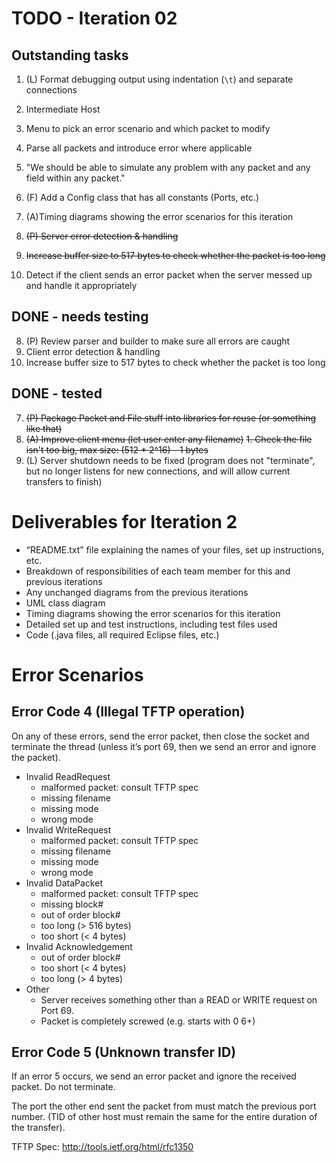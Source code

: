 # TODO - Iteration 02

## Outstanding tasks

1. (L) Format debugging output using indentation (`\t`) and separate connections

4. Intermediate Host
  1. Menu to pick an error scenario and which packet to modify
  2. Parse all packets and introduce error where applicable
  3. "We should be able to simulate any problem with any packet and any field within any packet."

9. (F) Add a Config class that has all constants (Ports, etc.)
10. (A)Timing diagrams showing the error scenarios for this iteration
11. ~~(P) Server error detection & handling~~ 
  1. ~~Increase buffer size to 517 bytes to check whether the packet is too long~~
  2. Detect if the client sends an error packet when the server messed up and handle it appropriately

## DONE - needs testing
8. (P) Review parser and builder to make sure all errors are caught
2. Client error detection & handling
  1. Increase buffer size to 517 bytes to check whether the packet is too long

## DONE - tested
7. ~~(P) Package Packet and File stuff into libraries for reuse (or something like that)~~
5. ~~(A) Improve client menu (let user enter any filename)~~
  ~~1. Check the file isn't too big, max size: (512 * 2^16) - 1 bytes~~
6. (L) Server shutdown needs to be fixed (program does not "terminate", but no longer listens for new connections, and will allow current transfers to finish)


# Deliverables for Iteration 2

* “README.txt” file explaining the names of your files, set up instructions, etc.
* Breakdown of responsibilities of each team member for this and previous iterations
* Any unchanged diagrams from the previous iterations
* UML class diagram
* Timing diagrams showing the error scenarios for this iteration
* Detailed set up and test instructions, including test files used
* Code (.java files, all required Eclipse files, etc.)


# Error Scenarios

## Error Code 4 (Illegal TFTP operation)

On any of these errors, send the error packet, then close the socket and terminate the thread (unless it’s port 69, then we send an error and ignore the packet).

* Invalid ReadRequest
  * malformed packet: consult TFTP spec
  * missing filename
  * missing mode
  * wrong mode
* Invalid WriteRequest
  * malformed packet: consult TFTP spec
  * missing filename
  * missing mode
  * wrong mode
* Invalid DataPacket
  * malformed packet: consult TFTP spec
  * missing block#
  * out of order block#
  * too long (> 516 bytes)
  * too short (< 4 bytes)
* Invalid Acknowledgement
  * out of order block#
  * too short (< 4 bytes)
  * too long (> 4 bytes)
* Other
  * Server receives something other than a READ or WRITE request on Port 69.
  * Packet is completely screwed (e.g. starts with 0 6+)


## Error Code 5 (Unknown transfer ID)

If an error 5 occurs, we send an error packet and ignore the received packet. Do not terminate.

The port the other end sent the packet from must match the previous port number. (TID of other host must remain the same for the entire duration of the transfer).


TFTP Spec: http://tools.ietf.org/html/rfc1350
